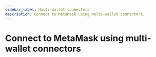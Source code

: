 ```yaml
---
sidebar_label: Multi-wallet connectors
description: Connect to MetaMask using multi-wallet connectors.
---
```


# Connect to MetaMask using multi-wallet connectors